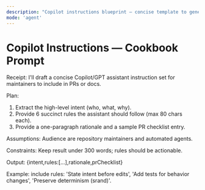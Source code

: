 ```yaml
---
description: "Copilot instructions blueprint — concise template to generate repo-specific Copilot guidance based on detected patterns and versions." 
mode: 'agent'
---
```


# Copilot Instructions — Cookbook Prompt

Receipt: I'll draft a concise Copilot/GPT assistant instruction set for maintainers to include in PRs or docs.

Plan:
1) Extract the high-level intent (who, what, why).
2) Provide 6 succinct rules the assistant should follow (max 80 chars each).
3) Provide a one-paragraph rationale and a sample PR checklist entry.

Assumptions: Audience are repository maintainers and automated agents.

Constraints: Keep result under 300 words; rules should be actionable.

Output: {intent,rules:[...],rationale,prChecklist}

Example: include rules: 'State intent before edits', 'Add tests for behavior changes', 'Preserve determinism (srand)'.